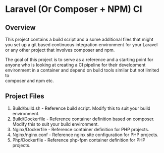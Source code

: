 Laravel (Or Composer + NPM) CI
==============================

Overview
--------

This project contains a build script and a some additional files that might  
you set up a git based continuous integration environment for your Laravel  
or any other project that involves composer and npm.

The goal of this project is to serve as a reference and a starting point for  
anyone who is looking at creating a CI pipeline for their development  
environment in a container and depend on build tools similar but not limited to  
composer and npm etc.

Project Files
-------------

1. Build/build.sh - Reference build script. Modify this to suit your build  
   environment.
2. Build/Dockerfile - Reference container definition based on composer.  
   Modify this to suit your build environment.
3. Nginx/Dockerfile - Reference container definition for PHP projects.
4. Nginx/nginx.conf - Reference nginx site configuration for PHP projects.
5. Php/Dockerfile - Reference php-fpm container definition for PHP projects.
